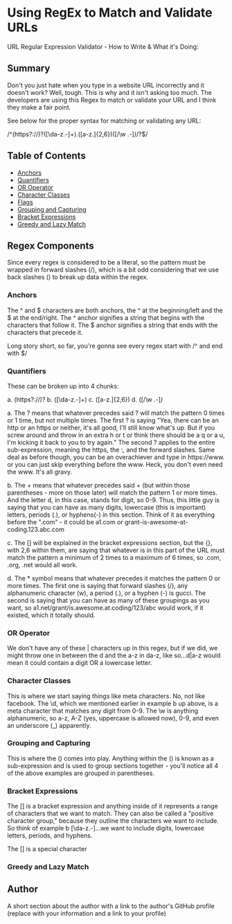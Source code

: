 # Using RegEx to Match and Validate URLs

URL Regular Expression Validator - How to Write & What it's Doing:

## Summary

Don't you just hate when you type in a website URL incorrectly and it doesn't work? Well, tough. This is why and it isn't asking too much. The developers are using this Regex to match or validate your URL and I think they make a fair point.

See below for the proper syntax for matching or validating any URL:

/^(https?:\/\/)?([\da-z\.-]+)\.([a-z\.]{2,6})([\/\w \.-]*)*\/?$/

## Table of Contents

- [Anchors](#anchors)
- [Quantifiers](#quantifiers)
- [OR Operator](#or-operator)
- [Character Classes](#character-classes)
- [Flags](#flags)
- [Grouping and Capturing](#grouping-and-capturing)
- [Bracket Expressions](#bracket-expressions)
- [Greedy and Lazy Match](#greedy-and-lazy-match)

## Regex Components

Since every regex is considered to be a literal, so the pattern must be wrapped in forward slashes (/), which is a bit odd considering that we use back slashes (\) to break up data within the regex.

### Anchors

The ^ and $ characters are both anchors, the ^ at the beginning/left and the $ at the end/right.
The ^ anchor signifies a string that begins with the characters that follow it.
The $ anchor signifies a string that ends with the characters that precede it.

Long story short, so far, you're gonna see every regex start with /^ and end with $/

### Quantifiers

These can be broken up into 4 chunks:

a. (https?:\/\/)?
b. ([\da-z\.-]+)
c. ([a-z\.]{2,6})
d. ([\/\w \.-]*)*

a. The ? means that whatever precedes said ? will match the pattern 0 times or 1 time, but not multiple times. The first ? is saying "Yea, there can be an http or an https or neither, it's all good, I'll still know what's up. But if you screw around and throw in an extra h or t or think there should be a q or a u, I'm kicking it back to you to try again." The second ? applies to the entire sub-expression, meaning the https, the :, and the forward slashes. Same deal as before though, you can be an overachiever and type in https://www. or you can just skip everything before the www. Heck, you don't even need the www. It's all gravy.

b. The + means that whatever precedes said + (but within those parentheses - more on those later) will match the pattern 1 or more times. And the letter d, in this case, stands for digit, so 0-9. Thus, this little guy is saying that you can have as many digits, lowercase (this is important) letters, periods (.), or hyphens(-) in this section. Think of it as everything before the ".com" - it could be a1.com or grant-is-awesome-at-coding.123.abc.com

c. The [] will be explained in the bracket expressions section, but the {}, with 2,6 within them, are saying that whatever is in this part of the URL must match the pattern a minimum of 2 times to a maximum of 6 times, so .com, .org, .net would all work.

d. The * symbol means that whatever precedes it matches the pattern 0 or more times. The first one is saying that forward slashes (/), any alphanumeric character (w), a period (.), or a hyphen (-) is gucci. The second is saying that you can have as many of these groupings as you want, so a1.net/grant/is.awesome.at.coding/123/abc would work, if it existed, which it totally should.

### OR Operator

We don't have any of these | characters up in this regex, but if we did, we might throw one in between the d and the a-z in da-z, like so...d|a-z would mean it could contain a digit OR a lowercase letter.

### Character Classes

This is where we start saying things like meta characters. No, not like facebook. 
The \d, which we mentioned earlier in example b up above, is a meta character that matches any digit from 0-9.
The \w is anything alphanumeric, so a-z, A-Z (yes, uppercase is allowed now), 0-9, and even an underscore (_) apparently.

### Grouping and Capturing

This is where the () comes into play. Anything within the () is known as a sub-expression and is used to group sections together - you'll notice all 4 of the above examples are grouped in parentheses.

### Bracket Expressions

The [] is a bracket expression and anything inside of it represents a range of characters that we want to match. They can also be called a "positive character group," because they outline the characters we want to include. So think of example b [\da-z\.-]...we want to include digits, lowercase letters, periods, and hyphens.

The [] is a special character

### Greedy and Lazy Match


## Author

A short section about the author with a link to the author's GitHub profile (replace with your information and a link to your profile)
